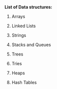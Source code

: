 <b>List of Data structures: </b>

1. Arrays
 
2. Linked Lists

3. Strings

4. Stacks and Queues

5. Trees

6. Tries

7. Heaps

8. Hash Tables
